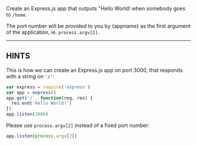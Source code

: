 Create an Express.js app that outputs "Hello World! when somebody goes to `/home`.

The port number will be provided to you by {appname} as the first argument of
the application, ie. `process.argv[2]`.

-----------------------------

## HINTS

This is how we can create an Express.js app on port 3000, that responds with
a string on `'/'`:

``` js
var express = require('express')
var app = express()
app.get('/', function(req, res) {
  res.end('Hello World!')
})
app.listen(3000)
```

Please use `process.argv[2]` instead of a fixed port number:

``` js
app.listen(process.argv[2])
```